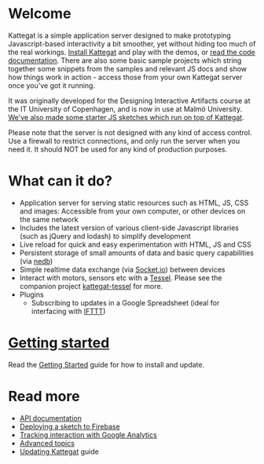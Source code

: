 # Welcome

Kattegat is a simple application server designed to make prototyping Javascript-based interactivity a bit smoother, yet without hiding too much of the real workings. [Install Kattegat](https://github.com/ClintH/kattegat/blob/master/INSTALL.md) and play with the demos, or [read the code documentation](https://github.com/ClintH/kattegat/blob/master/API.md). There are also some basic sample projects which string together some snippets from the samples and relevant JS docs and show how things work in action - access those from your own Kattegat server once you've got it running.

It was originally developed for the Designing Interactive Artifacts course at the IT University of Copenhagen, and is now in use at Malmö University. [We've also made some starter JS sketches which run on top of Kattegat](https://github.com/ClintH/dia-samples/).

Please note that the server is not designed with any kind of access control. Use a firewall to restrict connections, and only run the server when you need it. It should NOT be used for any kind of production purposes.

# What can it do?

* Application server for serving static resources such as HTML, JS, CSS and images: Accessible from your own computer, or other devices on the same network
* Includes the latest version of various client-side Javascript libraries (such as jQuery and lodash) to simplify development
* Live reload for quick and easy experimentation with HTML, JS and CSS
* Persistent storage of small amounts of data and basic query capabilities (via [nedb](https://github.com/louischatriot/nedb))
* Simple realtime data exchange (via [Socket.io](http://socket.io)) between devices
* Interact with motors, sensors etc with a [Tessel](http://tessel.io). Please see the companion project [kattegat-tessel](https://github.com/clinth/kattegat-tessel) for more.
* Plugins
    * Subscribing to updates in a Google Spreadsheet (ideal for interfacing with [IFTTT](http://ifttt.com))
    
# <a href="https://github.com/ClintH/kattegat/blob/master/INSTALL.md">Getting started</a>

Read the [Getting Started](https://github.com/ClintH/kattegat/blob/master/INSTALL.md) guide for how to install and update.

# Read more
* [API documentation](https://github.com/ClintH/kattegat/blob/master/API.md)
* [Deploying a sketch to Firebase](https://github.com/ClintH/kattegat/blob/master/DEPLOYING.md)
* [Tracking interaction with Google Analytics](https://github.com/ClintH/kattegat/blob/master/ANALYTICS.md)
* [Advanced topics](https://github.com/ClintH/kattegat/blob/master/DOCS.md)
* [Updating Kattegat](https://github.com/ClintH/kattegat/blob/master/INSTALL.md#updating") guide